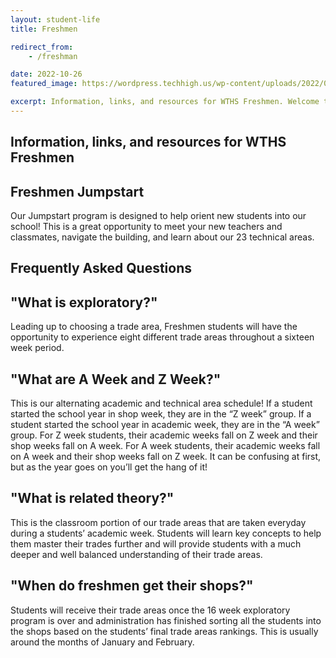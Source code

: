 ```yaml
---
layout: student-life
title: Freshmen

redirect_from:
    - /freshman

date: 2022-10-26
featured_image: https://wordpress.techhigh.us/wp-content/uploads/2022/04/melissa-askew-tSlvoSZK77c-unsplash-1.jpg

excerpt: Information, links, and resources for WTHS Freshmen. Welcome to Worcester Tech!
---
```

## Information, links, and resources for WTHS Freshmen

## Freshmen Jumpstart

Our Jumpstart program is designed to help orient new students into our school! This is a great opportunity to meet your new teachers and classmates, navigate the building, and learn about our 23 technical areas.

## Frequently Asked Questions

<div class="freshman grid" markdown='1'>

## "What is exploratory?"

Leading up to choosing a trade area, Freshmen students will have the opportunity to experience eight different trade areas throughout a sixteen week period.

## "What are A Week and Z Week?"

This is our alternating academic and technical area schedule! If a student started the school year in shop week, they are in the “Z week” group. If a student started the school year in academic week, they are in the “A week” group. For Z week students, their academic weeks fall on Z week and their shop weeks fall on A week. For A week students, their academic weeks fall on A week and their shop weeks fall on Z week. It can be confusing at first, but as the year goes on you’ll get the hang of it!

## "What is related theory?"

This is the classroom portion of our trade areas that are taken everyday during a students’ academic week. Students will learn key concepts to help them master their trades further and will provide students with a much deeper and well balanced understanding of their trade areas.

## "When do freshmen get their shops?"

Students will receive their trade areas once the 16 week exploratory program is over and administration has finished sorting all the students into the shops based on the students’ final trade areas rankings. This is usually around the months of January and February.

</div>